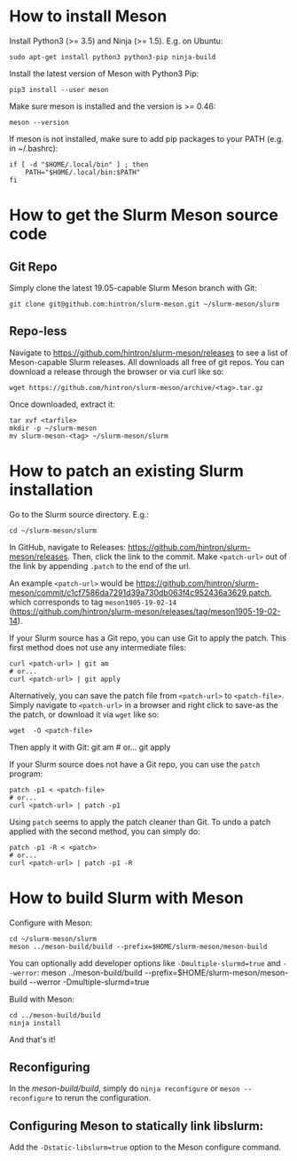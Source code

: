 # How to install Meson

Install Python3 (>= 3.5) and Ninja (>= 1.5). E.g. on Ubuntu:

    sudo apt-get install python3 python3-pip ninja-build

Install the latest version of Meson with Python3 Pip:

    pip3 install --user meson

Make sure meson is installed and the version is >= 0.46:

    meson --version

If meson is not installed, make sure to add pip packages to your PATH
(e.g. in ~/.bashrc):

    if [ -d "$HOME/.local/bin" ] ; then
        PATH="$HOME/.local/bin:$PATH"
    fi

# How to get the Slurm Meson source code

## Git Repo

Simply clone the latest 19.05-capable Slurm Meson branch with Git:

    git clone git@github.com:hintron/slurm-meson.git ~/slurm-meson/slurm

## Repo-less

Navigate to https://github.com/hintron/slurm-meson/releases to see a list of
Meson-capable Slurm releases. All downloads all free of git repos.
You can download a release through the browser or via curl like
so:

    wget https://github.com/hintron/slurm-meson/archive/<tag>.tar.gz

Once downloaded, extract it:

    tar xvf <tarfile>
    mkdir -p ~/slurm-meson
    mv slurm-meson-<tag> ~/slurm-meson/slurm

# How to patch an existing Slurm installation

Go to the Slurm source directory. E.g.:

    cd ~/slurm-meson/slurm

In GitHub, navigate to Releases:
https://github.com/hintron/slurm-meson/releases. Then, click the link to the
commit. Make `<patch-url>` out of the link by appending `.patch` to the end of
the url.

An example `<patch-url>` would be
https://github.com/hintron/slurm-meson/commit/c1cf7586da7291d39a730db063f4c952436a3629.patch,
which corresponds to tag `meson1905-19-02-14`
(https://github.com/hintron/slurm-meson/releases/tag/meson1905-19-02-14).

If your Slurm source has a Git repo, you can use Git to apply the patch. This
first method does not use any intermediate files:

    curl <patch-url> | git am
    # or...
    curl <patch-url> | git apply

Alternatively, you can save the patch file from `<patch-url>` to `<patch-file>`.
Simply navigate to `<patch-url>` in a browser and right click to save-as the
the patch, or download it via `wget` like so:

    wget  -O <patch-file>

Then apply it with Git:
    git am <patch-file>
    # or...
    git apply <patch-file>


If your Slurm source does not have a Git repo, you can use the `patch` program:

    patch -p1 < <patch-file>
    # or...
    curl <patch-url> | patch -p1

Using `patch` seems to apply the patch cleaner than Git.
To undo a patch applied with the second method, you can simply do:

    patch -p1 -R < <patch>
    # or...
    curl <patch-url> | patch -p1 -R

# How to build Slurm with Meson

Configure with Meson:

    cd ~/slurm-meson/slurm
    meson ../meson-build/build --prefix=$HOME/slurm-meson/meson-build

You can optionally add developer options like `-Dmultiple-slurmd=true` and
`--werror`:
    meson ../meson-build/build --prefix=$HOME/slurm-meson/meson-build --werror -Dmultiple-slurmd=true

Build with Meson:

    cd ../meson-build/build
    ninja install

And that's it!

## Reconfiguring

In the _meson-build/build_, simply do `ninja reconfigure` or `meson --reconfigure`
to rerun the configuration.

## Configuring Meson to statically link libslurm:

Add the `-Dstatic-libslurm=true` option to the Meson configure command.
